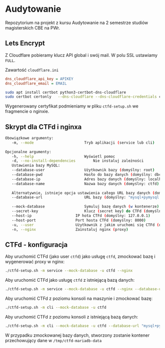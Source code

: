 # Audytowanie
Repozytorium na projekt z kursu Audytowanie na 2 semestrze studiów magisterskich CBE na PWr.

## Lets Encrypt

Z Cloudflare pobieramy klucz API global i swój mail. W polu SSL ustawiamy `FULL`.

Zawartość `cloudflare.ini`
```ini
dns_cloudflare_api_key = APIKEY
dns_cloudflare_email = EMAIL
```

```bash
sudo apt install certbot python3-certbot-dns-cloudflare
sudo certbot certonly   --dns-cloudflare --dns-cloudflare-credentials cloudflare.ini -d DOMENA
```

Wygenerowany certyfikat podmieniamy w pliku `ctfd-setup.sh` we fragmencie o nginxie.

## Skrypt dla CTFd i nginxa

```bash
Obowiązkowe argumenty:
   -m, --mode        				Tryb aplikacji (service lub cli)
   
Opcjonalne argumenty:
   -h, --help        				Wyświetl pomoc
   -d, --no-install-dependencies		Nie instaluj zależności
   Ustawienia bazy MySQL:
   --database-user        			Użytkownik bazy (domyślny: root)
   --database-pwd        			Hasło do bazy danych (domyślny: dbctfdpass)
   --database-ip        			Adres bazy danych (domyślny: localhost)
   --database-name        			Nazwa bazy danych (domyślny: ctfd)
   
   Alternatywnie, istnieje opcja ustawienia całego URL bazy danych (domyślny typ to mysql+pymysql)
   --database-url        			URL bazy (domyślny: "mysql+pymysql://root:dbctfdpass@localhost/ctfd")
   
   --mock-database        			Symuluj bazę danych (w kontenerze)
   --secret-key       				Klucz (secret key) do CTFd (domyślny: empty)
   --host-ip					IP hota CTFd (domyślny: 127.0.0.1)
   --host-port					Port hosta CTFd (domyślny: 8000)
   -u, --user					Użytkownik z jakim uruchomi się CTFd (domyślny: aktualny użytkownik)
   -n, --nginx					Zainstaluj nginx (proxy)
```

## CTFd - konfiguracja

Aby uruchomić CTFd (jako user `ctfd`) jako usługę `ctfd`, zmockować bazę i wygenerować proxy w nginx:
```bash
./ctfd-setup.sh -m service --mock-database -u ctfd --nginx
```

Aby uruchomić CTFd jako usługę `ctfd` z istniejącą bazą danych:
```bash
./ctfd-setup.sh -m service --mock-database -u ctfd --nginx --database-url "mysql+pymysql://root:example@localhost/ctfd"
```

Aby uruchomić CTFd z poziomu konsoli na maszynie i zmockować bazę:
```bash
./ctfd-setup.sh -m cli --mock-database -u ctfd 
```

Aby uruchomić CTFd z poziomu konsoli z istniejącą bazą danych:
```bash
./ctfd-setup.sh -m cli --mock-database -u ctfd --database-url "mysql+pymysql://root:example@localhost/ctfd"
```

W przypadku zmockowanej bazy danych, stworzony zostanie kontener przechowujący dane w `/tmp/ctfd-mariadb-data`
